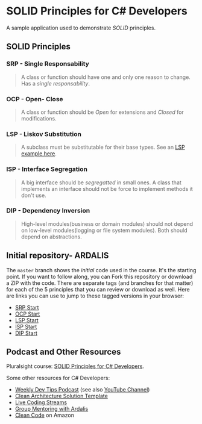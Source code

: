 # SOLID Principles for C# Developers

A sample application used to demonstrate *SOLID* principles.

## SOLID Principles

### SRP - Single Responsability

> A class or function should have one and only one reason to change. Has a _single responsability_.

### OCP - Open- Close

> A class or function should be _Open_ for extensions and _Closed_ for modifications.

### LSP - Liskov Substitution

> A subclass must be substitutable for their base types.
> See an [LSP example here](./docs/LSP-README.md).

### ISP - Interface Segregation

> A big interface should be _segregatted_ in small ones. A class that implements an interface should not be force to implement methods it don't use.

### DIP - Dependency Inversion

> High-level modules(business or domain modules) should not depend on low-level modules(logging or file system modules). Both should depend on abstractions.

## Initial repository- ARDALIS

The `master` branch shows the _initial_ code used in the course. It's the starting point. If you want to follow along, you can Fork this repository or download a ZIP with the code. There are separate tags (and branches for that matter) for each of the 5 principles that you can review or download as well. Here are links you can use to jump to these tagged versions in your browser:

- [SRP Start](https://github.com/ardalis/SolidSample/tree/SRP-START)
- [OCP Start](https://github.com/ardalis/SolidSample/tree/OCP-START)
- [LSP Start](https://github.com/ardalis/SolidSample/tree/LSP-START)
- [ISP Start](https://github.com/ardalis/SolidSample/tree/ISP-START)
- [DIP Start](https://github.com/ardalis/SolidSample/tree/DIP-START)

## Podcast and Other Resources

Pluralsight course: [SOLID Principles for C# Developers](https://app.pluralsight.com/library/courses/csharp-solid-principles).

Some other resources for C# Developers:

- [Weekly Dev Tips Podcast](https://www.weeklydevtips.com/) (see also [YouTube Channel](https://www.youtube.com/channel/UC1OeiOnqUZHVinzRK5MuHsA))
- [Clean Architecture Solution Template](https://github.com/ardalis/CleanArchitecture)
- [Live Coding Streams](https://twitch.tv/ardalis)
- [Group Mentoring with Ardalis](https://devbetter.com)
- [Clean Code](https://amzn.to/2FNjh2y) on Amazon
